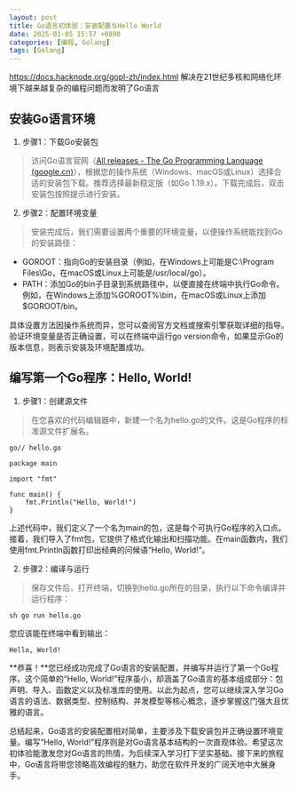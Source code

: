 ```yaml
---
layout: post
title: Go语言初体验：安装配置与Hello World
date: 2025-01-05 15:57 +0800
categories: [编程, Golang]
tags: [Golang]
---
```


https://docs.hacknode.org/gopl-zh/index.html
解决在21世纪多核和网络化环境下越来越复杂的编程问题而发明了Go语言

## 安装Go语言环境

1. 步骤1：下载Go安装包
> 访问Go语言官网（[All releases - The Go Programming Language (google.cn)](https://golang.google.cn/dl/)），根据您的操作系统（Windows、macOS或Linux）选择合适的安装包下载。推荐选择最新稳定版（如Go 1.19.x）。下载完成后，双击安装包按照提示进行安装。

2. 步骤2：配置环境变量
> 安装完成后，我们需要设置两个重要的环境变量，以便操作系统能找到Go的安装路径：

* GOROOT：指向Go的安装目录（例如，在Windows上可能是C:\Program Files\Go，在macOS或Linux上可能是/usr/local/go）。
* PATH：添加Go的bin子目录到系统路径中，以便直接在终端中执行Go命令。例如，在Windows上添加%GOROOT%\bin，在macOS或Linux上添加$GOROOT/bin。

具体设置方法因操作系统而异，您可以查阅官方文档或搜索引擎获取详细的指导。验证环境变量是否正确设置，可以在终端中运行go version命令，如果显示Go的版本信息，则表示安装及环境配置成功。

## 编写第一个Go程序：Hello, World!
1. 步骤1：创建源文件
> 在您喜欢的代码编辑器中，新建一个名为hello.go的文件。这是Go程序的标准源文件扩展名。

```golang
go// hello.go

package main

import "fmt"

func main() {
    fmt.Println("Hello, World!")
}
```

上述代码中，我们定义了一个名为main的包，这是每个可执行Go程序的入口点。接着，我们导入了fmt包，它提供了格式化输出和扫描功能。在main函数内，我们使用fmt.Println函数打印出经典的问候语“Hello, World!”。

2. 步骤2：编译与运行
> 保存文件后，打开终端，切换到hello.go所在的目录，执行以下命令编译并运行程序：

```golang
sh go run hello.go
```
您应该能在终端中看到输出：

```golang
Hello, World!
```

**恭喜！**您已经成功完成了Go语言的安装配置，并编写并运行了第一个Go程序。这个简单的“Hello, World!”程序虽小，却涵盖了Go语言的基本组成部分：包声明、导入、函数定义以及标准库的使用。以此为起点，您可以继续深入学习Go语言的语法、数据类型、控制结构、并发模型等核心概念，逐步掌握这门强大且优雅的语言。

总结起来，Go语言的安装配置相对简单，主要涉及下载安装包并正确设置环境变量。编写“Hello, World!”程序则是对Go语言基本结构的一次直观体验。希望这次初体验能激发您对Go语言的热情，为后续深入学习打下坚实基础。接下来的旅程中，Go语言将带您领略高效编程的魅力，助您在软件开发的广阔天地中大展身手。